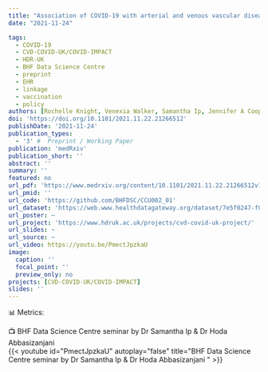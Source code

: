 ```yaml
---
title: "Association of COVID-19 with arterial and venous vascular diseases: a population-wide cohort study of 48 million adults in England and Wales"
date: "2021-11-24"

tags:
  - COVID-19
  - CVD-COVID-UK/COVID-IMPACT
  - HDR-UK
  - BHF Data Science Centre
  - preprint
  - EHR
  - linkage
  - vaccination
  - policy
authors: [Rochelle Knight, Venexia Walker, Samantha Ip, Jennifer A Cooper, Thomas Bolton, Spencer Keene, Rachel Denholm, Ashley Akbari, Hoda Abbasizanjani, Fatemeh Torabi, Efosa Omigie, Sam Hollings, Teri-Louise North, Renin Toms, Emanuele Di Angelantonio, Spiros Denaxas, Johan H Thygesen, Christopher Tomlinson, Ben Bray, Craig J Smith, Mark Barber, George Davey Smith, Nishi Chaturvedi, Cathie Sudlow, William N Whiteley, Angela Wood, Jonathan A C Sterne, CVD-COVID-UK/COVID-IMPACT consortium, Longitudinal Health and Wellbeing COVID-19 National Core Study]
doi: 'https://doi.org/10.1101/2021.11.22.21266512'
publishDate: '2021-11-24'
publication_types:
  - '3' #  Preprint / Working Paper
publication: 'medRxiv'
publication_short: ''
abstract: ''
summary: ''
featured: no
url_pdf: 'https://www.medrxiv.org/content/10.1101/2021.11.22.21266512v1.full.pdf'
url_pmid: ''
url_code: 'https://github.com/BHFDSC/CCU002_01'
url_dataset: 'https://web.www.healthdatagateway.org/dataset/7e5f0247-f033-4f98-aed3-3d7422b9dc6d'
url_poster: ~
url_project: 'https://www.hdruk.ac.uk/projects/cvd-covid-uk-project/'
url_slides: ~
url_source: ~
url_video: https://youtu.be/PmectJpzkaU
image:
  caption: ''
  focal_point: ''
  preview_only: no
projects: [CVD-COVID-UK/COVID-IMPACT]
slides: ''
---
```


📊 Metrics:
<script type='text/javascript' src='https://d1bxh8uas1mnw7.cloudfront.net/assets/embed.js'></script>
<div data-badge-details="right" data-badge-type="medium-donut" data-doi="10.1101/2021.11.22.21266512" data-hide-no-mentions="true" class="altmetric-embed"></div>


📺 BHF Data Science Centre seminar by Dr Samantha Ip & Dr Hoda Abbasizanjani  
{{< youtube id="PmectJpzkaU" autoplay="false" title="BHF Data Science Centre seminar by Dr Samantha Ip & Dr Hoda Abbasizanjani " >}}